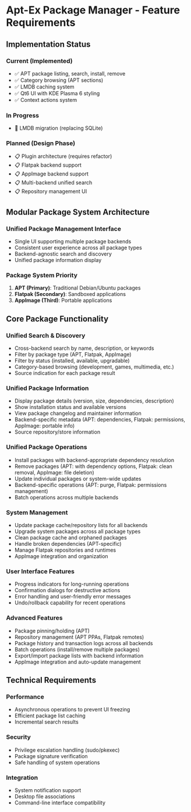 # Apt-Ex Package Manager - Feature Requirements

## Implementation Status

### Current (Implemented)
- ✅ APT package listing, search, install, remove
- ✅ Category browsing (APT sections)
- ✅ LMDB caching system
- ✅ Qt6 UI with KDE Plasma 6 styling
- ✅ Context actions system

### In Progress
- 🔄 LMDB migration (replacing SQLite)

### Planned (Design Phase)
- 📋 Plugin architecture (requires refactor)
- 📋 Flatpak backend support
- 📋 AppImage backend support
- 📋 Multi-backend unified search
- 📋 Repository management UI

## Modular Package System Architecture

### Unified Package Management Interface
- Single UI supporting multiple package backends
- Consistent user experience across all package types
- Backend-agnostic search and discovery
- Unified package information display

### Package System Priority
1. **APT (Primary)**: Traditional Debian/Ubuntu packages
2. **Flatpak (Secondary)**: Sandboxed applications
3. **AppImage (Third)**: Portable applications

## Core Package Functionality

### Unified Search & Discovery
- Cross-backend search by name, description, or keywords
- Filter by package type (APT, Flatpak, AppImage)
- Filter by status (installed, available, upgradable)
- Category-based browsing (development, games, multimedia, etc.)
- Source indication for each package result

### Unified Package Information
- Display package details (version, size, dependencies, description)
- Show installation status and available versions
- View package changelog and maintainer information
- Backend-specific metadata (APT: dependencies, Flatpak: permissions, AppImage: portable info)
- Source repository/store information

### Unified Package Operations
- Install packages with backend-appropriate dependency resolution
- Remove packages (APT: with dependency options, Flatpak: clean removal, AppImage: file deletion)
- Update individual packages or system-wide updates
- Backend-specific operations (APT: purge, Flatpak: permissions management)
- Batch operations across multiple backends

### System Management
- Update package cache/repository lists for all backends
- Upgrade system packages across all package types
- Clean package cache and orphaned packages
- Handle broken dependencies (APT-specific)
- Manage Flatpak repositories and runtimes
- AppImage integration and organization

### User Interface Features
- Progress indicators for long-running operations
- Confirmation dialogs for destructive actions
- Error handling and user-friendly error messages
- Undo/rollback capability for recent operations

### Advanced Features
- Package pinning/holding (APT)
- Repository management (APT PPAs, Flatpak remotes)
- Package history and transaction logs across all backends
- Batch operations (install/remove multiple packages)
- Export/import package lists with backend information
- AppImage integration and auto-update management

## Technical Requirements

### Performance
- Asynchronous operations to prevent UI freezing
- Efficient package list caching
- Incremental search results

### Security
- Privilege escalation handling (sudo/pkexec)
- Package signature verification
- Safe handling of system operations

### Integration
- System notification support
- Desktop file associations
- Command-line interface compatibility